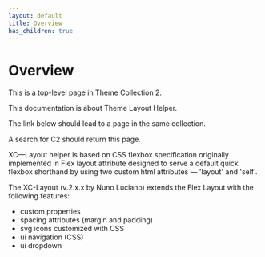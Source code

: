 ```yaml
---
layout: default
title: Overview
has_children: true
---
```


# Overview

This is a top-level page in Theme Collection 2.

This documentation is about Theme Layout Helper.  

The link below should lead to a page in the same collection.

A search for C2 should return this page.

XC—Layout helper is based on CSS flexbox specification originally implemented in Flex layout attribute 
designed to serve a default quick flexbox shorthand by using two custom html attributes — 'layout' and 'self'.

The XC-Layout (v.2.x.x by Nuno Luciano) extends the Flex Layout with the following features:

- custom properties  
- spacing attributes (margin and padding)
- svg icons customized with CSS 
- ui navigation (CSS)
- ui dropdown 
